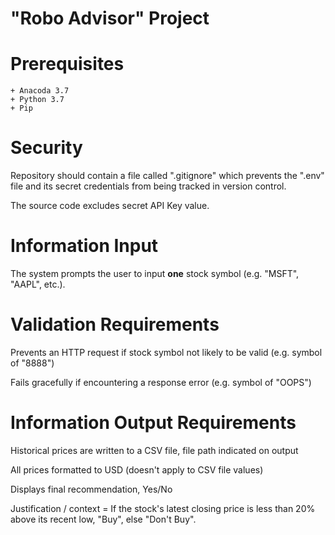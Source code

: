 # "Robo Advisor" Project


# Prerequisites

    + Anacoda 3.7
    + Python 3.7
    + Pip

# Security
Repository should contain a file called ".gitignore" which prevents the ".env" file and its secret credentials from being tracked in version control.

The source code excludes secret API Key value.

# Information Input
The system prompts the user to input **one** stock symbol (e.g. "MSFT", "AAPL", etc.).

# Validation Requirements
Prevents an HTTP request if stock symbol not likely to be valid (e.g. symbol of "8888")

Fails gracefully if encountering a response error (e.g. symbol of "OOPS")

# Information Output Requirements
Historical prices are written to a CSV file, file path indicated on output

All prices formatted to USD (doesn't apply to CSV file values)

Displays final recommendation, Yes/No

Justification / context = If the stock's latest closing price is less than 20% above its recent low, "Buy", else "Don't Buy".